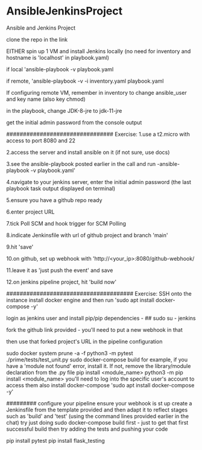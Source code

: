 # AnsibleJenkinsProject
Ansible and Jenkins Project

clone the repo in the link

EITHER spin up 1 VM and install Jenkins locally (no need for inventory and hostname is 'localhost' in playbook.yaml)

if local 'ansible-playbook -v playbook.yaml

if remote, 'ansible-playbook -v -i inventory.yaml playbook.yaml

If configuring remote VM, remember in inventory to change ansible_user and key name (also key chmod)

in the playbook, change JDK-8-jre to jdk-11-jre

get the initial admin password from the console output

################################
Exercise:
1.use a t2.micro with access to port 8080 and 22

2.access the server and install ansible on it (if not sure, use docs)

3.see the ansible-playbook posted earlier in the call and run -ansible-playbook -v playbook.yaml'

4.navigate to your jenkins server, enter the initial admin password (the last playbook task output displayed on terminal)

5.ensure you have a github repo ready

6.enter project URL

7.tick Poll SCM and hook trigger for SCM Polling

8.indicate Jenkinsfile with url of github project and branch 'main'

9.hit 'save'

10.on github, set up webhook with 'http://<your_ip>:8080/github-webhook/

11.leave it as 'just push the event' and save

12.on jenkins pipeline project, hit 'build now'

######################################
Exercise:
SSH onto the instance install docker engine and then run 'sudo apt install docker-compose -y'

login as jenkins user and install pip/pip dependencies - ## sudo su - jenkins

fork the github link provided - you'll need to put a new webhook in that

then use that forked project's URL in the pipeline configuration

sudo docker system prune -a -f
python3 -m pytest ./prime/tests/test_unit.py
sudo docker-compose build
for example, if you have a 'module not found' error, install it. If not, remove the library/module declaration from the .py file
pip install <module_name>
python3 -m pip install <module_name>
you'll need to log into the specific user's account to access them
also install docker-compose 'sudo apt install docker-compose -y'

#########
configure your pipeline
ensure your webhook is st up
create a Jenkinsfile from the template provided and then adapt it to reflect stages such as 'build' and 'test' (using the command lines provided earlier in the chat)
try just doing sudo docker-compose build first - just to get that first successful build
then try adding the tests and pushing your code

pip install pytest
pip install flask_testing